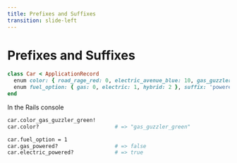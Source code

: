 ```yaml
---
title: Prefixes and Suffixes
transition: slide-left
---
```


# Prefixes and Suffixes

```rb {hide|*} filename="app/models/car.rb"
class Car < ApplicationRecord
  enum color: { road_rage_red: 0, electric_avenue_blue: 10, gas_guzzler_green: 20 }, prefix: true
  enum fuel_option: { gas: 0, electric: 1, hybrid: 2 }, suffix: 'powered'
end
```

In the Rails console

```sh {hide|*}
car.color_gas_guzzler_green!
car.color?                        # => "gas_guzzler_green"

car.fuel_option = 1
car.gas_powered?                  # => false
car.electric_powered?             # => true
```

<!--
With color names like these, it can get confusing between vanity and fuel options. Prefixes and suffixes are here to help!
-->
